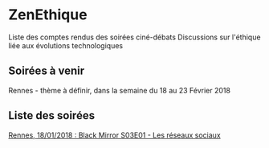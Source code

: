 # ZenEthique

Liste des comptes rendus des soirées ciné-débats
Discussions sur l'éthique liée aux évolutions technologiques

## Soirées à venir

Rennes - thème à définir, dans la semaine du 18 au 23 Février 2018

## Liste des soirées

[Rennes, 18/01/2018 : Black Mirror S03E01 - Les réseaux sociaux](https://github.com/Zenika/ZenEthique/1-reseaux-sociaux)
